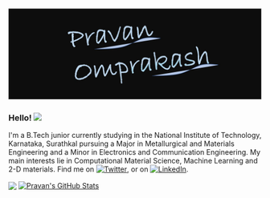 

![Header](https://raw.githubusercontent.com/Pravanop/Pravanop/master/header_git_profile.jpg "Header")
### Hello!  <img src="https://raw.githubusercontent.com/MartinHeinz/MartinHeinz/master/wave.gif" width="30px">

I'm a B.Tech junior currently studying in the National Institute of Technology, Karnataka, Surathkal pursuing a Major in Metallurgical and Materials Engineering and a Minor in Electronics and Communication Engineering. My main interests lie in Computational Material Science, Machine Learning and 2-D materials. Find me on [![Twitter][1.2]][1],  or on [![LinkedIn][3.2]][3].

<img align="center" src="https://github-readme-stats.vercel.app/api/top-langs/?username=Pravanop&hide=java,html&title_color=ffffff&text_color=c9cacc&icon_color=2bbc8a&bg_color=1d1f21" />

<a href="https://github.com/Pravanop/Pravanop">
<img align="center" src="https://github-readme-stats.vercel.app/api?username=Pravanop&show_icons=true&line_height=27&count_private=true&title_color=ffffff&text_color=c9cacc&icon_color=2bbc8a&bg_color=1d1f21" alt="Pravan's GitHub Stats" />
</a>

[1.2]: http://i.imgur.com/wWzX9uB.png (twitter icon without padding)
[2.1]: http://i.imgur.com/0o48UoR.png (github icon with padding)
[3.2]: https://raw.githubusercontent.com/MartinHeinz/MartinHeinz/master/linkedin-3-16.png

[1]: https://twitter.com/Pravan17
[2]: https://github.com/Pravanop
[3]: https://www.linkedin.com/in/pravan-omprakash-b6056b181/
